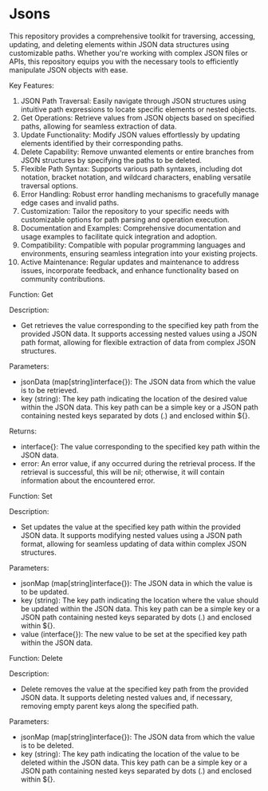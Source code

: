 # Jsons

This repository provides a comprehensive toolkit for traversing, accessing, updating, and deleting elements within JSON data structures using customizable paths. Whether you're working with complex JSON files or APIs, this repository equips you with the necessary tools to efficiently manipulate JSON objects with ease.

Key Features:

1. JSON Path Traversal: Easily navigate through JSON structures using intuitive path expressions to locate specific elements or nested objects.
2. Get Operations: Retrieve values from JSON objects based on specified paths, allowing for seamless extraction of data.
3. Update Functionality: Modify JSON values effortlessly by updating elements identified by their corresponding paths.
4. Delete Capability: Remove unwanted elements or entire branches from JSON structures by specifying the paths to be deleted.
5. Flexible Path Syntax: Supports various path syntaxes, including dot notation, bracket notation, and wildcard characters, enabling versatile traversal options.
6. Error Handling: Robust error handling mechanisms to gracefully manage edge cases and invalid paths.
7. Customization: Tailor the repository to your specific needs with customizable options for path parsing and operation execution.
8. Documentation and Examples: Comprehensive documentation and usage examples to facilitate quick integration and adoption.
9. Compatibility: Compatible with popular programming languages and environments, ensuring seamless integration into your existing projects.
10. Active Maintenance: Regular updates and maintenance to address issues, incorporate feedback, and enhance functionality based on community contributions.

Function: Get

Description:
- Get retrieves the value corresponding to the specified key path from the provided JSON data. It supports accessing nested values using a JSON path format, allowing for flexible extraction of data from complex JSON structures.

Parameters:

- jsonData (map[string]interface{}): The JSON data from which the value is to be retrieved.
- key (string): The key path indicating the location of the desired value within the JSON data. This key path can be a simple key or a JSON path containing nested keys separated by dots (.) and enclosed within ${}.

Returns:

- interface{}: The value corresponding to the specified key path within the JSON data.
- error: An error value, if any occurred during the retrieval process. If the retrieval is successful, this will be nil; otherwise, it will contain information about the encountered error.

Function: Set

Description:
- Set updates the value at the specified key path within the provided JSON data. It supports modifying nested values using a JSON path format, allowing for seamless updating of data within complex JSON structures.

Parameters:

- jsonMap (map[string]interface{}): The JSON data in which the value is to be updated.
- key (string): The key path indicating the location where the value should be updated within the JSON data. This key path can be a simple key or a JSON path containing nested keys separated by dots (.) and enclosed within ${}.
- value (interface{}): The new value to be set at the specified key path within the JSON data.
  
Function: Delete

Description:
- Delete removes the value at the specified key path from the provided JSON data. It supports deleting nested values and, if necessary, removing empty parent keys along the specified path.

Parameters:

- jsonMap (map[string]interface{}): The JSON data from which the value is to be deleted.
- key (string): The key path indicating the location of the value to be deleted within the JSON data. This key path can be a simple key or a JSON path containing nested 
keys separated by dots (.) and enclosed within ${}.


